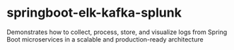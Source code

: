 # springboot-elk-kafka-splunk
Demonstrates how to collect, process, store, and visualize logs from Spring Boot microservices in a scalable and production-ready architecture
